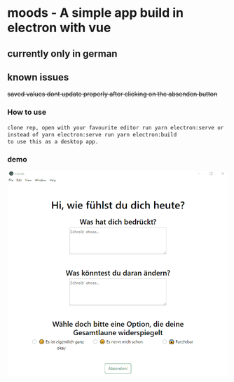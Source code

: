 # moods - A simple app build in electron with vue

## currently only in german

## known issues 
~~saved values dont update properly after clicking on the absenden button~~

### How to use
```
clone rep, open with your favourite editor run yarn electron:serve or 
instead of yarn electron:serve run yarn electron:build
to use this as a desktop app.
```

### demo

![Moods Demo](demo/moods.gif)



